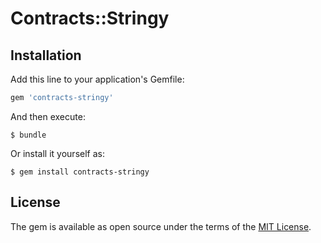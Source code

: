 # Contracts::Stringy

## Installation

Add this line to your application's Gemfile:

```ruby
gem 'contracts-stringy'
```

And then execute:

    $ bundle

Or install it yourself as:

    $ gem install contracts-stringy

## License

The gem is available as open source under the terms of the [MIT License](https://opensource.org/licenses/MIT).
